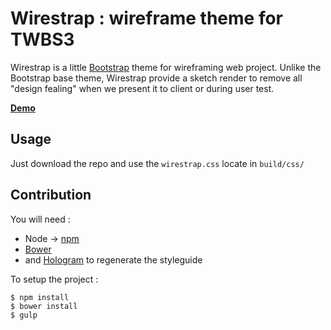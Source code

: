 # Wirestrap : wireframe theme for TWBS3

Wirestrap is a little [Bootstrap](https://github.com/twbs/bootstrap-sass) theme for wireframing web project. Unlike the Bootstrap base theme, Wirestrap provide a sketch render to remove all "design fealing" when we present it to client or during user test.

**[Demo](http://yago.github.io/wirestrap/)**

## Usage

Just download the repo and use the `wirestrap.css` locate in `build/css/`

## Contribution

You will need :

* Node -> [npm](npmjs.org)
* [Bower](bower.io)
* and [Hologram](https://github.com/trulia/hologram) to regenerate the styleguide

To setup the project :

````
$ npm install
$ bower install
$ gulp
````

